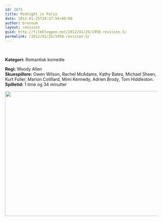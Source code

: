 ```yaml
---
id: 2071
title: Midnight in Paris
date: 2012-01-25T19:37:54+00:00
author: brennum
layout: revision
guid: http://filmbloggen.net/2012/01/25/1958-revision-5/
permalink: /2012/01/25/1958-revision-5/
---
```

&nbsp;

**<!--more-->Kategori:** Romantisk komedie

  
**Regi:** Woody Allen  
**Skuespillere:** Owen Wilson, Rachel McAdams, Kathy Bates, Michael Sheen, Kurt Fuller, Marion Cotillard, Mimi Kennedy, Adrien Brody, Tom Hiddleston.  
**Spilletid:** 1 time og 34 minutter

<a href="http://filmbloggen.net/?attachment_id=2067" rel="attachment wp-att-2067"><img class="alignnone size-large wp-image-2067" src="http://filmbloggen.net/wp-content/uploads//2012/01/Midnight_in_Paris_219213a-620x413.jpg" alt="" width="620" height="413" /></a>